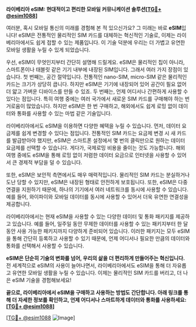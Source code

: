 **라이베리아 eSIM: 현대적이고 편리한 모바일 커뮤니케이션 솔루션[[TG💪+ @esim1088](https://t.me/s/esim1088)]**

여러분, 혹시 모바일 통신의 미래를 경험해 본 적 있으신가요? 그 미래는 바로 **eSIM**입니다! eSIM은 전통적인 물리적인 SIM 카드를 대체하는 혁신적인 기술로, 이제는 라이베리아에서도 쉽게 접할 수 있는 제품입니다. 이 기술 덕분에 우리는 더 가볍고 유연한 모바일 생활을 누릴 수 있게 되었습니다.

우선, eSIM이 무엇인지부터 간단히 설명해 드릴게요. eSIM은 물리적인 칩이 아니라, 스마트폰이나 태블릿 같은 기기 내부에 내장된 SIM입니다. 그래서 여러 가지 장점이 있습니다. 첫 번째는, 공간 절약입니다. 전통적인 nano-SIM, micro-SIM 같은 물리적인 카드는 크기가 상당히 큽니다. 하지만 eSIM은 기기에 내장되어 있어 공간이 필요 없어 더 얇고 가벼운 디바이스를 만들 수 있죠. 두 번째는, 언제 어디서나 간편하게 사용할 수 있다는 점입니다. 특히 여행 중에는 여러 국가에서 새로운 SIM 카드를 구매해야 하는 번거로움이 많았습니다. 하지만 eSIM은 한 번 구매하고, 해외에서도 쉽게 로밍 없이 데이터와 통화를 사용할 수 있는 마법 같은 기술입니다.

라이베리아에서도 eSIM을 이용하면 다양한 혜택을 누릴 수 있습니다. 먼저, 데이터 요금제를 쉽게 변경할 수 있다는 점입니다. 전통적인 SIM 카드는 요금제 변경 시 새 카드를 발급받아야 했지만, eSIM은 스마트폰 설정에서 몇 번의 클릭만으로 원하는 데이터 요금제를 선택할 수 있습니다. 게다가, 국제로밍 비용을 줄이는 것도 가능합니다. 해외 여행 중에도 eSIM을 통해 로밍 없이 저렴한 데이터 요금으로 인터넷을 사용할 수 있어서 큰 경제적 부담을 덜 수 있습니다.

또한, eSIM은 보안적 측면에서도 매우 매력적입니다. 물리적인 SIM 카드는 분실하거나 도난 당할 수 있지만, eSIM은 내장된 형태로 안전하게 보호됩니다. 또한, eSIM은 다중 연결을 지원하기 때문에, 하나의 기기에서 여러 네트워크를 동시에 사용할 수 있습니다. 예를 들어, 와이파이와 모바일 데이터를 동시에 사용할 수 있어서 더욱 유연한 연결성을 제공합니다.

라이베리아에서는 현재 eSIM을 사용할 수 있는 다양한 데이터 및 통화 패키지를 제공하고 있습니다. 예를 들어, 일주일 동안 무제한 데이터를 사용할 수 있는 패키지부터 한 달 동안 사용 가능한 패키지까지 다양하게 준비되어 있습니다. 이러한 패키지는 모두 eSIM을 통해 간단히 등록하고 사용할 수 있기 때문에, 언제 어디서나 필요한 만큼의 데이터와 통화를 선택해서 사용할 수 있습니다.

**eSIM은 단순히 기술의 변화를 넘어, 우리의 삶을 더 편리하게 만들어주는 혁신입니다.** 전 세계적으로 eSIM의 사용이 늘어나면서, 라이베리아에서도 eSIM을 통해 더 자유롭고 유연한 모바일 생활을 누릴 수 있습니다. 이제는 물리적인 SIM 카드를 버리고, 더 나은 eSIM 기술을 경험해보세요!

**끝으로, 라이베리아에서 eSIM을 구매하고 사용하는 방법도 간단합니다. 아래 링크를 통해 더 자세한 정보를 확인하고, 언제 어디서나 스마트하게 데이터와 통화를 사용하세요:[[TG💪+ @esim1088](https://t.me/s/esim1088)]**

[[TG💪+ @esim1088](https://t.me/s/esim1088) ![Image](https://i.postimg.cc/Y0z9fWf4/image.png)]